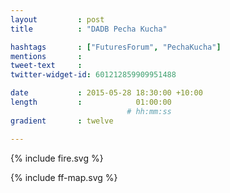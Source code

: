 ```yaml
---
layout         : post
title          : "DADB Pecha Kucha"

hashtags       : ["FuturesForum", "PechaKucha"]
mentions       :
tweet-text     :
twitter-widget-id: 601212859909951488

date           : 2015-05-28 18:30:00 +10:00
length         :            01:00:00
                          # hh:mm:ss
gradient       : twelve

---
```


{% include fire.svg %}



{% include ff-map.svg %}
